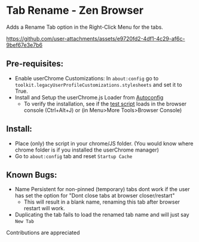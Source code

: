 # Tab Rename - Zen Browser

Adds a Rename Tab option in the Right-Click Menu for the tabs.


https://github.com/user-attachments/assets/e9720fd2-4df1-4c29-af6c-9bef67e3e7b6



## Pre-requisites:
- Enable userChrome Customizations: In `about:config` go to `toolkit.legacyUserProfileCustomizations.stylesheets` and set it to True.
- Install and Setup the userChrome.js Loader from [Autoconfig](https://github.com/MrOtherGuy/fx-autoconfig/tree/master)
    - To verify the installation, see if the [test script](https://github.com/MrOtherGuy/fx-autoconfig/blob/3b04baa24a53b8bddb14e7bcf76f105026c6416c/profile/chrome/JS/test.uc.js) loads in the browser console (Ctrl+Alt+J) or (in Menu>More Tools>Browser Console)

## Install:
- Place (only) the script in your chrome/JS folder. (You would know where chrome folder is if you installed the userChrome manager)
- Go to `about:config` tab and reset `Startup Cache`

## Known Bugs:
- Name Persistent for non-pinned (temporary) tabs dont work if the user has set the option for "Dont close tabs at browser closer/restart"
    - This will result in a blank name, renaming this tab after browser restart will work.
- Duplicating the tab fails to load the renamed tab name and will just say `New Tab`

Contributions are appreciated 
